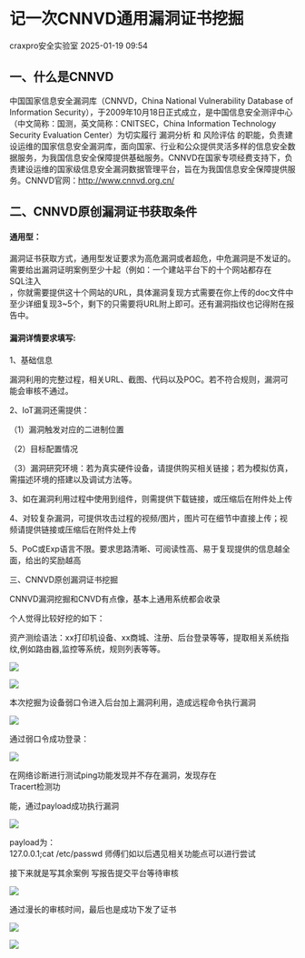 #  记一次CNNVD通用漏洞证书挖掘   
 craxpro安全实验室   2025-01-19 09:54  
  
## 一、什么是CNNVD  
  
中国国家信息安全漏洞库（CNNVD，China National Vulnerability Database of Information Security），于2009年10月18日正式成立，是中国信息安全测评中心（中文简称：国测，英文简称：CNITSEC，China Information Technology Security Evaluation Center）为切实履行 漏洞分析 和 风险评估 的职能，负责建设运维的国家信息安全漏洞库，面向国家、行业和公众提供灵活多样的信息安全数据服务，为我国信息安全保障提供基础服务。CNNVD在国家专项经费支持下，负责建设运维的国家级信息安全漏洞数据管理平台，旨在为我国信息安全保障提供服务。CNNVD官网：http://www.cnnvd.org.cn/  
## 二、CNNVD原创漏洞证书获取条件  
#### 通用型：  
  
漏洞证书获取方式，通用型发证要求为高危漏洞或者超危，中危漏洞是不发证的。需要给出漏洞证明案例至少十起（例如：一个建站平台下的十个网站都存在  
SQL注入  
，你就需要提供这十个网站的URL，具体漏洞复现方式需要在你上传的doc文件中至少详细复现3~5个，剩下的只需要将URL附上即可。还有漏洞指纹也记得附在报告中。  
#### 漏洞详情要求填写:  
  
1、基础信息  
  
漏洞利用的完整过程，相关URL、截图、代码以及POC。若不符合规则，漏洞可能会审核不通过。  
  
2、IoT漏洞还需提供：  
  
（1）漏洞触发对应的二进制位置  
  
（2）目标配置情况  
  
（3）漏洞研究环境：若为真实硬件设备，请提供购买相关链接；若为模拟仿真，需描述环境的搭建以及调试方法等。  
  
3、如在漏洞利用过程中使用到组件，则需提供下载链接，或压缩后在附件处上传  
  
4、对较复杂漏洞，可提供攻击过程的视频/图片，图片可在细节中直接上传；视频请提供链接或压缩后在附件处上传  
  
5、PoC或Exp语言不限。要求思路清晰、可阅读性高、易于复现提供的信息越全面，给出的奖励越高  
  
三、CNNVD原创漏洞证书挖掘  
  
CNNVD漏洞挖掘和CNVD有点像，基本上通用系统都会收录  
  
个人觉得比较好挖的如下：  
  
资产测绘语法：xx打印机设备、xx商城、注册、后台登录等等，提取相关系统指纹,例如路由器,监控等系统，规则列表等等。  
  
![](https://mmbiz.qpic.cn/mmbiz_png/FxYwHqCMGPF2XojbTpickMwDveYl9IqrNZMG0Eu2SdiavRuvYvYSWcDZQ7ibR1snttpdWqgIzUX12ToRia5bicBEI6g/640?wx_fmt=png&from=appmsg "")  
  
![](https://mmbiz.qpic.cn/mmbiz_png/FxYwHqCMGPF2XojbTpickMwDveYl9IqrN9qGia956MrAxtJpKL1icwCoDtpuHelibSvVDB7pY49GuPchjYSkcUqNibQ/640?wx_fmt=png&from=appmsg "")  
  
本次挖掘为设备弱口令进入后台加上漏洞利用，造成远程命令执行漏洞  
  
![](https://mmbiz.qpic.cn/mmbiz_png/FxYwHqCMGPF2XojbTpickMwDveYl9IqrN8LNzZvwYDqRkhk0uchmWJ34qnbfVYnPuMDZUNMKTy90LOKWfxgIjjQ/640?wx_fmt=png&from=appmsg "")  
  
通过弱口令成功登录：  
  
![](https://mmbiz.qpic.cn/mmbiz_png/FxYwHqCMGPF2XojbTpickMwDveYl9IqrN23oYicypVkIdtcW27SJwMcoKJey4mxHExy5gOSmp05yPfRwDIQ4jcjw/640?wx_fmt=png&from=appmsg "")  
  
在网络诊断进行测试ping功能发现并不存在漏洞，发现存在  
Tracert检测功  
  
能，通过payload成功执行漏洞  
  
![](https://mmbiz.qpic.cn/mmbiz_png/FxYwHqCMGPF2XojbTpickMwDveYl9IqrN61rcopXmAbicIUdnDy2YMnnqaqzkJTG70qmaicl2JeUKjNibzuic5bS0cw/640?wx_fmt=png&from=appmsg "")  
  
payload为：  
127.0.0.1;cat /etc/passwd 师傅们如以后遇见相关功能点可以进行尝试  
  
接下来就是写其余案例 写报告提交平台等待审核  
  
![](https://mmbiz.qpic.cn/mmbiz_png/FxYwHqCMGPF2XojbTpickMwDveYl9IqrNo0YMMkDiciaPLNpG5mkcG9LZwy0SJsPxM2opibsOQI9GwH6rgFuX9HyRQ/640?wx_fmt=png&from=appmsg "")  
  
通过漫长的审核时间，最后也是成功下发了证书  
  
![](https://mmbiz.qpic.cn/mmbiz_png/FxYwHqCMGPF2XojbTpickMwDveYl9IqrNgnW36FMISygXk8Y3RVUwM8EdHUYGqvuDtGac8p9Ok9BLDKamCc6iaPQ/640?wx_fmt=png&from=appmsg "")  
  
![](https://mmbiz.qpic.cn/mmbiz_png/FxYwHqCMGPF2XojbTpickMwDveYl9IqrN4epLJWXicFZxMSI3sIN0qxKI5K6sWurpUcrNnhaecNLiaQXVEZovibgDg/640?wx_fmt=png&from=appmsg "")  
  
  
  
